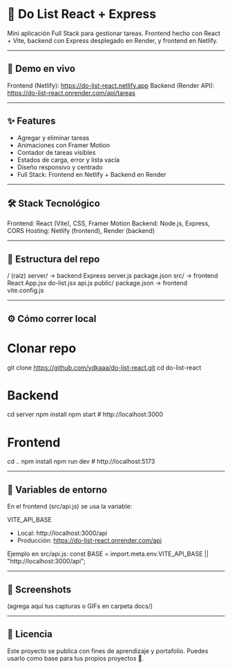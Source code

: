 
# 📝 Do List React + Express #

Mini aplicación Full Stack para gestionar tareas.
Frontend hecho con React + Vite, backend con Express desplegado en Render, y frontend en Netlify.

---------------------------------
🚀 Demo en vivo
---------------------------------
Frontend (Netlify): https://do-list-react.netlify.app
Backend (Render API): https://do-list-react.onrender.com/api/tareas

---------------------------------
✨ Features
---------------------------------
- Agregar y eliminar tareas
- Animaciones con Framer Motion
- Contador de tareas visibles
- Estados de carga, error y lista vacía
- Diseño responsivo y centrado
- Full Stack: Frontend en Netlify + Backend en Render

---------------------------------
🛠️ Stack Tecnológico
---------------------------------
Frontend: React (Vite), CSS, Framer Motion
Backend: Node.js, Express, CORS
Hosting: Netlify (frontend), Render (backend)

---------------------------------
📂 Estructura del repo
---------------------------------
/ (raíz)
  server/        → backend Express
    server.js
    package.json
  src/           → frontend React
    App.jsx
    do-list.jsx
    api.js
  public/
  package.json   → frontend
  vite.config.js

---------------------------------
⚙️ Cómo correr local
---------------------------------
# Clonar repo
git clone https://github.com/vdkaaa/do-list-react.git
cd do-list-react

# Backend
cd server
npm install
npm start   # http://localhost:3000

# Frontend
cd ..
npm install
npm run dev # http://localhost:5173

---------------------------------
🔑 Variables de entorno
---------------------------------
En el frontend (src/api.js) se usa la variable:

VITE_API_BASE
- Local: http://localhost:3000/api
- Producción: https://do-list-react.onrender.com/api

Ejemplo en src/api.js:
const BASE = import.meta.env.VITE_API_BASE || "http://localhost:3000/api";

---------------------------------
📸 Screenshots
---------------------------------
(agrega aquí tus capturas o GIFs en carpeta docs/)

---------------------------------
📄 Licencia
---------------------------------
Este proyecto se publica con fines de aprendizaje y portafolio.
Puedes usarlo como base para tus propios proyectos 🚀.
